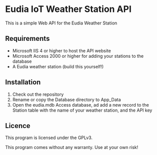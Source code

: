 # Eudia IoT Weather Station API

This is a simple Web API for the Eudia Weather Station

## Requirements

 * Microsoft IIS 4 or higher to host the API website
 * Microsoft Access 2000 or higher for adding your stations to the database
 * A Eudia weather station (build this yourself!)

## Installation

 1. Check out the repository
 2. Rename or copy the Database directory to App_Data
 3. Open the eudia.mdb Access database, ad add a new record to the Station table with the name of your weather station, and the API key

## Licence

This program is licensed under the GPLv3.

This program comes without any warranty. Use at your own risk!
